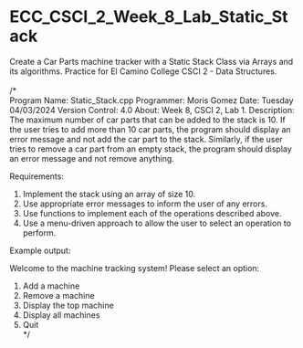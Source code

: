 # ECC_CSCI_2_Week_8_Lab_Static_Stack
Create a Car Parts machine tracker with a Static Stack Class via Arrays and its algorithms. Practice for El Camino College CSCI 2 - Data Structures.
<br>
<br>
/*
<br>
 Program Name: Static_Stack.cpp
 Programmer: Moris Gomez
 Date: Tuesday 04/03/2024
 Version Control: 4.0
 About: Week 8, CSCI 2, Lab 1.
 Description:
 The maximum number of car parts that can be added to the stack is 10. If the user tries to
 add more than 10 car parts, the program should display an error message and not add the car
 part to the stack. Similarly, if the user tries to remove a car part from an empty stack,
 the program should display an error message and not remove anything.

 Requirements:
 1. Implement the stack using an array of size 10.
 2. Use appropriate error messages to inform the user of any errors.
 3. Use functions to implement each of the operations described above.
 4. Use a menu-driven approach to allow the user to select an operation to perform.

 Example output:

 Welcome to the machine tracking system!
 Please select an option:

 1. Add a machine
 2. Remove a machine
 3. Display the top machine
 4. Display all machines
 5. Quit<br>
*/
